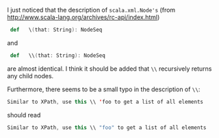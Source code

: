 I just noticed that the description of `scala.xml.Node's`
(from http://www.scala-lang.org/archives/rc-api/index.html)
```scala
 def   \(that: String): NodeSeq
```

and 
```scala
 def   \\(that: String): NodeSeq   
```
are almost identical. I think it should be added that `\\` recursively returns any child nodes.

Furthermore, there seems to be a small typo in the description of `\\`:

```scala
Similar to XPath, use this \\ 'foo to get a list of all elements
```
should read 
```scala
Similar to XPath, use this \\ "foo" to get a list of all elements
```
